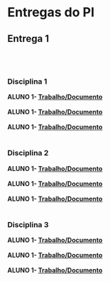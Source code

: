 # Entregas do PI

## Entrega 1
<br><br>

### Disciplina 1

<b>ALUNO 1- [Trabalho/Documento](https://github.com/fecaphub/Template_PI/blob/main/documentos/Entrega%201/Disciplina%201/Venha%20para%20a%20FECAP!.txt)</b>
<br><br>
<b>ALUNO 1- [Trabalho/Documento](https://github.com/fecaphub/Template_PI/blob/main/documentos/Entrega%201/Disciplina%201/Venha%20para%20a%20FECAP!.txt)</b>
<br><br>
<b>ALUNO 1- [Trabalho/Documento](https://github.com/fecaphub/Template_PI/blob/main/documentos/Entrega%201/Disciplina%201/Venha%20para%20a%20FECAP!.txt)</b>
<br><br>

### Disciplina 2

<b>ALUNO 1- [Trabalho/Documento](https://github.com/fecaphub/Template_PI/blob/main/documentos/Entrega%201/Disciplina%201/Venha%20para%20a%20FECAP!.txt)</b>
<br><br>
<b>ALUNO 1- [Trabalho/Documento](https://github.com/fecaphub/Template_PI/blob/main/documentos/Entrega%201/Disciplina%201/Venha%20para%20a%20FECAP!.txt)</b>
<br><br>
<b>ALUNO 1- [Trabalho/Documento](https://github.com/fecaphub/Template_PI/blob/main/documentos/Entrega%201/Disciplina%201/Venha%20para%20a%20FECAP!.txt)</b>
<br><br>

### Disciplina 3

<b>ALUNO 1- [Trabalho/Documento](https://github.com/fecaphub/Template_PI/blob/main/documentos/Entrega%201/Disciplina%201/Venha%20para%20a%20FECAP!.txt)</b>
<br><br>
<b>ALUNO 1- [Trabalho/Documento](https://github.com/fecaphub/Template_PI/blob/main/documentos/Entrega%201/Disciplina%201/Venha%20para%20a%20FECAP!.txt)</b>
<br><br>
<b>ALUNO 1- [Trabalho/Documento](https://github.com/fecaphub/Template_PI/blob/main/documentos/Entrega%201/Disciplina%201/Venha%20para%20a%20FECAP!.txt)</b>
<br><br>